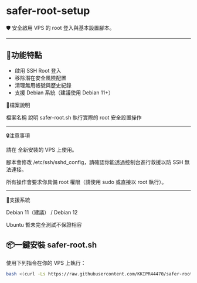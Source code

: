 # safer-root-setup

🛡️ 安全啟用 VPS 的 root 登入與基本設置腳本。

---

## 🚀功能特點

- 啟用 SSH Root 登入
- 移除潛在安全風險配置
- 清理無用帳號與歷史紀錄
- 支援 Debian 系統（建議使用 Debian 11+）

📁檔案說明

檔案名稱	說明
safer-root.sh	執行實際的 root 安全設置操作

---

🔒注意事項

請在 全新安裝的 VPS 上使用。

腳本會修改 /etc/ssh/sshd_config，請確認你能透過控制台進行救援以防 SSH 無法連接。

所有操作會要求你具備 root 權限（請使用 sudo 或直接以 root 執行）。



---

🧊支援系統

Debian 11（建議） / Debian 12

Ubuntu 暫未完全測試不保證相容

## 📦一鍵安裝 safer-root.sh

使用下列指令在你的 VPS 上執行：

```bash
bash <(curl -Ls https://raw.githubusercontent.com/KKIPR44470/safer-root-setup/main/safer-root.sh)
